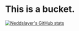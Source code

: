 # This is a bucket.

[![Neddslayer's GitHub stats](https://github-readme-stats.vercel.app/api?username=neddslayer)](https://github.com/anuraghazra/github-readme-stats)
